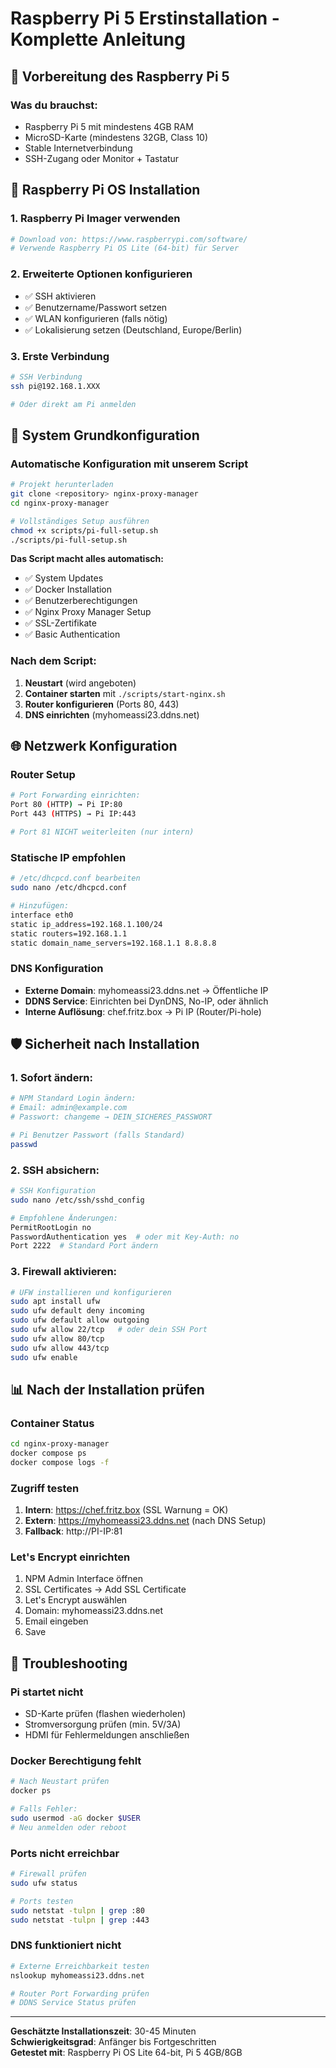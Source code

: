 # Raspberry Pi 5 Erstinstallation - Komplette Anleitung

## 🎯 Vorbereitung des Raspberry Pi 5

### Was du brauchst:
- Raspberry Pi 5 mit mindestens 4GB RAM
- MicroSD-Karte (mindestens 32GB, Class 10)
- Stable Internetverbindung
- SSH-Zugang oder Monitor + Tastatur

## 📀 Raspberry Pi OS Installation

### 1. Raspberry Pi Imager verwenden
```bash
# Download von: https://www.raspberrypi.com/software/
# Verwende Raspberry Pi OS Lite (64-bit) für Server
```

### 2. Erweiterte Optionen konfigurieren
- ✅ SSH aktivieren
- ✅ Benutzername/Passwort setzen
- ✅ WLAN konfigurieren (falls nötig)
- ✅ Lokalisierung setzen (Deutschland, Europe/Berlin)

### 3. Erste Verbindung
```bash
# SSH Verbindung
ssh pi@192.168.1.XXX

# Oder direkt am Pi anmelden
```

## 🔧 System Grundkonfiguration

### Automatische Konfiguration mit unserem Script
```bash
# Projekt herunterladen
git clone <repository> nginx-proxy-manager
cd nginx-proxy-manager

# Vollständiges Setup ausführen
chmod +x scripts/pi-full-setup.sh
./scripts/pi-full-setup.sh
```

**Das Script macht alles automatisch:**
- ✅ System Updates
- ✅ Docker Installation
- ✅ Benutzerberechtigungen
- ✅ Nginx Proxy Manager Setup
- ✅ SSL-Zertifikate
- ✅ Basic Authentication

### Nach dem Script:
1. **Neustart** (wird angeboten)
2. **Container starten** mit `./scripts/start-nginx.sh`
3. **Router konfigurieren** (Ports 80, 443)
4. **DNS einrichten** (myhomeassi23.ddns.net)

## 🌐 Netzwerk Konfiguration

### Router Setup
```bash
# Port Forwarding einrichten:
Port 80 (HTTP) → Pi IP:80
Port 443 (HTTPS) → Pi IP:443

# Port 81 NICHT weiterleiten (nur intern)
```

### Statische IP empfohlen
```bash
# /etc/dhcpcd.conf bearbeiten
sudo nano /etc/dhcpcd.conf

# Hinzufügen:
interface eth0
static ip_address=192.168.1.100/24
static routers=192.168.1.1
static domain_name_servers=192.168.1.1 8.8.8.8
```

### DNS Konfiguration
- **Externe Domain**: myhomeassi23.ddns.net → Öffentliche IP
- **DDNS Service**: Einrichten bei DynDNS, No-IP, oder ähnlich
- **Interne Auflösung**: chef.fritz.box → Pi IP (Router/Pi-hole)

## 🛡️ Sicherheit nach Installation

### 1. Sofort ändern:
```bash
# NPM Standard Login ändern:
# Email: admin@example.com
# Passwort: changeme → DEIN_SICHERES_PASSWORT

# Pi Benutzer Passwort (falls Standard)
passwd
```

### 2. SSH absichern:
```bash
# SSH Konfiguration
sudo nano /etc/ssh/sshd_config

# Empfohlene Änderungen:
PermitRootLogin no
PasswordAuthentication yes  # oder mit Key-Auth: no
Port 2222  # Standard Port ändern
```

### 3. Firewall aktivieren:
```bash
# UFW installieren und konfigurieren
sudo apt install ufw
sudo ufw default deny incoming
sudo ufw default allow outgoing
sudo ufw allow 22/tcp   # oder dein SSH Port
sudo ufw allow 80/tcp
sudo ufw allow 443/tcp
sudo ufw enable
```

## 📊 Nach der Installation prüfen

### Container Status
```bash
cd nginx-proxy-manager
docker compose ps
docker compose logs -f
```

### Zugriff testen
1. **Intern**: https://chef.fritz.box (SSL Warnung = OK)
2. **Extern**: https://myhomeassi23.ddns.net (nach DNS Setup)
3. **Fallback**: http://PI-IP:81

### Let's Encrypt einrichten
1. NPM Admin Interface öffnen
2. SSL Certificates → Add SSL Certificate
3. Let's Encrypt auswählen
4. Domain: myhomeassi23.ddns.net
5. Email eingeben
6. Save

## 🚨 Troubleshooting

### Pi startet nicht
- SD-Karte prüfen (flashen wiederholen)
- Stromversorgung prüfen (min. 5V/3A)
- HDMI für Fehlermeldungen anschließen

### Docker Berechtigung fehlt
```bash
# Nach Neustart prüfen
docker ps

# Falls Fehler:
sudo usermod -aG docker $USER
# Neu anmelden oder reboot
```

### Ports nicht erreichbar
```bash
# Firewall prüfen
sudo ufw status

# Ports testen
sudo netstat -tulpn | grep :80
sudo netstat -tulpn | grep :443
```

### DNS funktioniert nicht
```bash
# Externe Erreichbarkeit testen
nslookup myhomeassi23.ddns.net

# Router Port Forwarding prüfen
# DDNS Service Status prüfen
```

---

**Geschätzte Installationszeit**: 30-45 Minuten  
**Schwierigkeitsgrad**: Anfänger bis Fortgeschritten  
**Getestet mit**: Raspberry Pi OS Lite 64-bit, Pi 5 4GB/8GB
